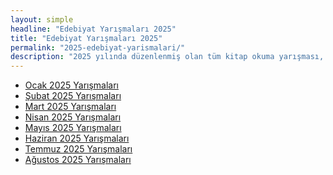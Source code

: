 ```yaml
---
layout: simple
headline: "Edebiyat Yarışmaları 2025"
title: "Edebiyat Yarışmaları 2025"
permalink: "2025-edebiyat-yarismalari/"
description: "2025 yılında düzenlenmiş olan tüm kitap okuma yarışması, şiir yarışması, senaryo yarışması ve diğer edebiyat yarışmalarını bu sayfadan ay-ay görüntüleyebilirsiniz."
---
```


<ul class='nav flex-column'>
   <li class='nav-item'><a class='nav-link' href='/ocak-2025-yarismalar/'>Ocak 2025 Yarışmaları</a></li>
   <li class='nav-item'><a class='nav-link' href='/subat-2025-yarismalar/'>Şubat 2025 Yarışmaları</a></li>
   <li class='nav-item'><a class='nav-link' href='/mart-2025-yarismalar/'>Mart 2025 Yarışmaları</a></li>
   <li class='nav-item'><a class='nav-link' href='/nisan-2025-yarismalar/'>Nisan 2025 Yarışmaları</a></li>
   <li class='nav-item'><a class='nav-link' href='/mayis-2025-yarismalar/'>Mayıs 2025 Yarışmaları</a></li>
   <li class='nav-item'><a class='nav-link' href='/haziran-2025-yarismalar/'>Haziran 2025 Yarışmaları</a></li>
   <li class='nav-item'><a class='nav-link' href='/temmuz-2025-yarismalar/'>Temmuz 2025 Yarışmaları</a></li>
   <li class='nav-item'><a class='nav-link' href='/agustos-2025-yarismalar/'>Ağustos 2025 Yarışmaları</a></li>
</ul>
